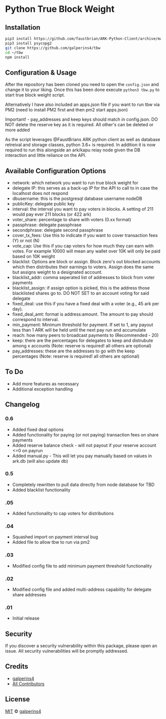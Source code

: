 # Python True Block Weight

## Installation

```sh
pip3 install https://github.com/faustbrian/ARK-Python-Client/archive/master.zip
pip3 install psycopg2
git clone https://github.com/galperins4/tbw
cd ~/tbw
npm install
```

## Configuration & Usage

After the repository has been cloned you need to open the `config.json` and change it to your liking. Once this has been done execute `python3 tbw.py` to start true block weight script.

Alternatively I have also included an apps.json file if you want to run tbw via PM2 (need to install PM2 first and then pm2 start apps.json)

Important! - pay_addresses and keep keys should match in config.json. DO NOT delete the reserve key as it is required. All other's can be deleted or more added

As the script leverages @FaustBrians ARK python client as well as database retreival and storage classes, python 3.6+ is required. In addition it is  now required to run this alongside an ark/kapu reiay node given the DB interaction and little reliance on the API.

## Available Configuration Options
- network: which network you want to run true block weight for
- delegate IP: this serves as a back-up IP for the API to call to in case the localhost does not respond
- dbusername: this is the postgresql database username nodeDB
- publicKey: delegate public key
- interval:  the interval you want to pay voters in blocks. A setting of 211 would pay ever 211 blocks (or 422 ark)
- voter_share: percentage to share with voters (0.xx format)
- passphrase: delegate passphrase
- secondphrase: delegate second passphrase
- cover_tx_fees: Use this to indicate if you want to cover transaction fees (Y) or not (N)
- vote_cap: Use this if you cap voters for how much they can earn with votes. For example 10000 will mean any wallet over 10K will only be paid based on 10K weight
- blacklist: Options are block or assign. Block zero's out blocked accounts which then distributes their earnings to voters. Assign does the same but assigns weight to a designated account. 
- blacklist_addr: comma seperated list of addresses to block from voter payments
- blacklist_assign: if assign option is picked, this is the address those blacklisted shares go to. DO NOT SET to an account voting for said delegate
- fixed_deal: use this if you have a fixed deal with a voter (e.g., 45 ark per day).
- fixed_deal_amt: format is address:amount. The amount to pay should correspond to interval. 
- min_payment: Minimum threshold for payment. If set to 1, any payout less than 1 ARK will be held until the next pay run and accumulate
- reach: how many peers to broadcast payments to (Recommended - 20)
- keep: there are the percentages for delegates to keep and distrubute among x accounts (Note: reserve is required! all others are optional)
- pay_addresses: these are the addresses to go with the keep percentages (Note: reserve is required! all others are optional)


## To Do

- Add more features as necessary
- Additional exception handling

## Changelog

### 0.6
- Added fixed deal options
- Added functionality for paying (or not paying) transaction fees on share payments
- Added reserve balance check - will not payout if your reserve account <=0 on payrun
- Added manual.py - This will let you pay manually based on values in ark.db (will also update db)

### 0.5
- Completely rewritten to pull data directly from node database for TBD
- Added blacklist functionality

### .05
- Added functionality to cap voters for distributions

### .04
- Squashed import on payment interval bug
- Added file to allow tbw to run via pm2 

### .03
- Modified config file to add minimum payment threshold functionality

### .02
- Modified config file and added multi-address capability for delegate share addresses

### .01
- Initial release

## Security

If you discover a security vulnerability within this package, please open an issue. All security vulnerabilities will be promptly addressed.

## Credits

- [galperins4](https://github.com/galperins4)
- [All Contributors](../../contributors)

## License

[MIT](LICENSE) © [galperins4](https://github.com/galperins4)





